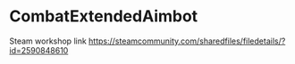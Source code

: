 # CombatExtendedAimbot
Steam workshop link
https://steamcommunity.com/sharedfiles/filedetails/?id=2590848610
